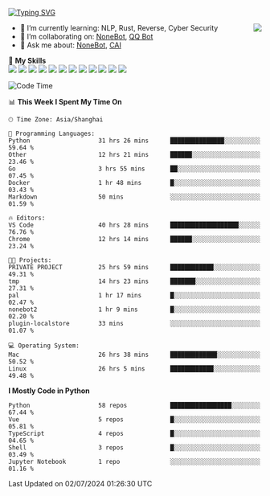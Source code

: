 [![Typing SVG](https://readme-typing-svg.herokuapp.com?size=25&duration=2500&color=8C43EA&vCenter=true&width=200&height=40&lines=Hi+there+%F0%9F%91%8B%F0%9F%8F%BB;I'm+yanyongyu)](https://git.io/typing-svg)

<a href="#">
  <img align="right" src="https://github-readme-stats.vercel.app/api?username=yanyongyu&count_private=true&show_icons=true&bg_color=15,f2f7fd,E0EAFC" />
</a>

- 🌱 I’m currently learning: NLP, Rust, Reverse, Cyber Security
- 👯 I’m collaborating on: [NoneBot](https://github.com/nonebot), [QQ Bot](https://github.com/Mrs4s/go-cqhttp)
- 💬 Ask me about: [NoneBot](https://github.com/nonebot), [CAI](https://github.com/cscs181/CAI)

🌟 **My Skills**  
![](https://img.shields.io/badge/-Python-3e74a2?style=flat-square&logo=Python&logoColor=fff)
![](https://img.shields.io/badge/-TypeScript-3178C6?style=flat-square&logo=TypeScript&logoColor=fff)
![](https://img.shields.io/badge/-Vue-4fc08d?style=flat-square&logo=Vue.js&logoColor=fff)
![](https://img.shields.io/badge/-React-2d98ce?style=flat-square&logo=React&logoColor=fff)
![](https://img.shields.io/badge/-FastAPI-009688?style=flat-square&logo=FastAPI&logoColor=fff)
![](https://img.shields.io/badge/-Linux-000000?style=flat-square&logo=Linux&logoColor=fff)
![](https://img.shields.io/badge/-Docker-2496ED?style=flat-square&logo=Docker&logoColor=fff)
![](https://img.shields.io/badge/-Kubernetes-326CE5?style=flat-square&logo=Kubernetes&logoColor=fff)
![](https://img.shields.io/badge/-GitHub%20Actions-2088FF?style=flat-square&logo=GitHubActions&logoColor=fff)
![](https://img.shields.io/badge/-PostgreSQL-4169E1?style=flat-square&logo=PostgreSQL&logoColor=fff)
![](https://img.shields.io/badge/-Redis-DC382D?style=flat-square&logo=Redis&logoColor=fff)
![](https://img.shields.io/badge/-MongoDB-47A248?style=flat-square&logo=MongoDB&logoColor=fff)

<!--START_SECTION:waka-->
![Code Time](http://img.shields.io/badge/Code%20Time-6%2C296%20hrs%2059%20mins-blue)

📊 **This Week I Spent My Time On** 

```text
🕑︎ Time Zone: Asia/Shanghai

💬 Programming Languages: 
Python                   31 hrs 26 mins      ███████████████░░░░░░░░░░   59.64 % 
Other                    12 hrs 21 mins      ██████░░░░░░░░░░░░░░░░░░░   23.46 % 
Go                       3 hrs 55 mins       ██░░░░░░░░░░░░░░░░░░░░░░░   07.45 % 
Docker                   1 hr 48 mins        █░░░░░░░░░░░░░░░░░░░░░░░░   03.43 % 
Markdown                 50 mins             ░░░░░░░░░░░░░░░░░░░░░░░░░   01.59 % 

🔥 Editors: 
VS Code                  40 hrs 28 mins      ███████████████████░░░░░░   76.76 % 
Chrome                   12 hrs 14 mins      ██████░░░░░░░░░░░░░░░░░░░   23.24 % 

🐱‍💻 Projects: 
PRIVATE PROJECT          25 hrs 59 mins      ████████████░░░░░░░░░░░░░   49.31 % 
tmp                      14 hrs 23 mins      ███████░░░░░░░░░░░░░░░░░░   27.31 % 
pal                      1 hr 17 mins        █░░░░░░░░░░░░░░░░░░░░░░░░   02.47 % 
nonebot2                 1 hr 9 mins         █░░░░░░░░░░░░░░░░░░░░░░░░   02.20 % 
plugin-localstore        33 mins             ░░░░░░░░░░░░░░░░░░░░░░░░░   01.07 % 

💻 Operating System: 
Mac                      26 hrs 38 mins      █████████████░░░░░░░░░░░░   50.52 % 
Linux                    26 hrs 5 mins       ████████████░░░░░░░░░░░░░   49.48 % 
```

**I Mostly Code in Python** 

```text
Python                   58 repos            █████████████████░░░░░░░░   67.44 % 
Vue                      5 repos             █░░░░░░░░░░░░░░░░░░░░░░░░   05.81 % 
TypeScript               4 repos             █░░░░░░░░░░░░░░░░░░░░░░░░   04.65 % 
Shell                    3 repos             █░░░░░░░░░░░░░░░░░░░░░░░░   03.49 % 
Jupyter Notebook         1 repo              ░░░░░░░░░░░░░░░░░░░░░░░░░   01.16 % 
```




 Last Updated on 02/07/2024 01:26:30 UTC
<!--END_SECTION:waka-->
